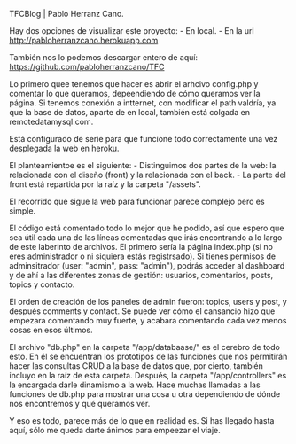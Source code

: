 TFCBlog | Pablo Herranz Cano.

Hay dos opciones de visualizar este proyecto:
	- En local.
	- En la url http://pabloherranzcano.herokuapp.com

También nos lo podemos descargar entero de aquí: https://github.com/pabloherranzcano/TFC

Lo primero quee tenemos que hacer es abrir el arhcivo config.php y comentar lo que queramos, depeendiendo de cómo queramos ver la página.
Si tenemos conexión a intternet, con modificar el path valdría, ya que la base de datos, aparte de en local, también está colgada en
remotedatamysql.com.

Está configurado de serie para que funcione todo correctamente una vez desplegada la web en heroku.

El planteamientoe es el siguiente:
	- Distinguimos dos partes de la web: la relacionada con el diseño (front) y la relacionada con el back.
	- La parte del front está repartida por la raíz y la carpeta "/assets".

El recorrido que sigue la web para funcionar parece complejo pero es simple.

El código está comentado todo lo mejor que he podido, así que espero que sea útil cada una de las líneas comentadas que irás
encontrando a lo largo de este laberinto de archivos. El primero sería la página index.php (si no eres administrador o ni siquiera estás
registrsado). Si tienes permisos de adminsitrador (user: "admin", pass: "admin"), podrás acceder al dashboard y de ahí a las
diferentes zonas de gestión: usuarios, comentarios, posts, topics y contacto.

El orden de creación de los paneles de admin fueron: topics, users y post, y después comments y contact. Se puede ver cómo el cansancio hizo que
empezara comentando muy fuerte, y acabara comentando cada vez menos cosas en esos últimos.

El archivo "db.php" en la carpeta "/app/databaase/" es el cerebro de todo esto. En él se encuentran los prototipos de las funciones
que nos permitirán hacer las consultas CRUD a la base de datos que, por cierto, también incluyo en la raíz de esta carpeta.
Después, la carpeta "/app/controllers" es la encargada darle dinamismo a la web. Hace muchas llamadas a las funciones de db.php para mostrar
una cosa u otra dependiendo de dónde nos encontremos y qué queramos ver.


Y eso es todo, parece más de lo que en realidad es. Si has llegado hasta aquí, sólo me queda darte ánimos para empeezar el viaje.






